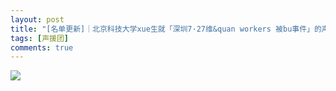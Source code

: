 ```yaml
---
layout: post
title: "[名单更新]｜北京科技大学xue生就「深圳7·27维&quan workers 被bu事件」的声yuan书"
tags: [声援团]
comments: true
---
```


![](https://i.loli.net/2018/08/03/5b640ae13932b.jpg)
